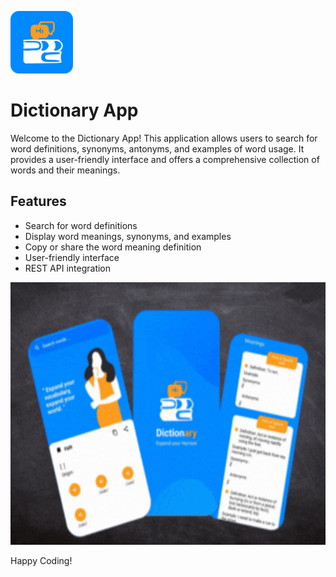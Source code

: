 <p align="left">
  <img src="app icon.png" alt="app icon" width="100" height="100">
</p>

# Dictionary App

Welcome to the Dictionary App! This application allows users to search for word definitions, synonyms, antonyms, and examples of word usage. It provides a user-friendly interface and offers a comprehensive collection of words and their meanings.

## Features

- Search for word definitions
- Display word meanings, synonyms, and examples
- Copy or share the word meaning definition
- User-friendly interface
- REST API integration

<p align="left">
  <img src="Dictionary App mockup.gif" alt="app mockup" width="594" height="420">
</p>


Happy Coding!

